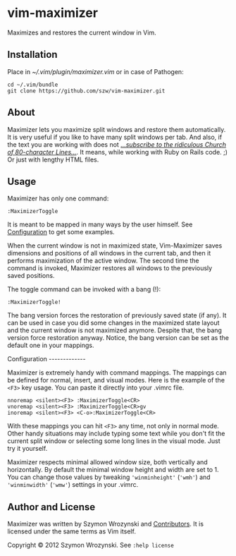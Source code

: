 vim-maximizer
=============

Maximizes and restores the current window in Vim.


Installation
------------

Place in *~/.vim/plugin/maximizer.vim* or in case of Pathogen:

    cd ~/.vim/bundle
    git clone https://github.com/szw/vim-maximizer.git


About
-----

Maximizer lets you maximize split windows and restore them automatically. It is very useful if you
like to have many split windows per tab. And also, if the text you are working with does not
[_...subscribe to the ridiculous Church of 80-character
Lines..._](http://37signals.com/svn/posts/3250-clarity-over-brevity-in-variable-and-method-names).
It means, while working with Ruby on Rails code. ;) Or just with lengthy HTML files.

Usage
-----

Maximizer has only one command:

    :MaximizerToggle

It is meant to be mapped in many ways by the user himself. See [Configuration](#configuration) to
get some examples.

When the current window is not in maximized state, Vim-Maximizer saves dimensions and positions of
all windows in the current tab, and then it performs maximization of the active window. The second
time the command is invoked, Maximizer restores all windows to the previously saved positions.

The toggle command can be invoked with a bang (!):

    :MaximizerToggle!

The bang version forces the restoration of previously saved state (if any). It can be used in case
you did some changes in the maximized state layout and the current window is not maximized anymore.
Despite that, the bang version force restoration anyway. Notice, the bang version can be set as the
default one in your mappings.

<div id="configuration"></div>
Configuration
-------------

Maximizer is extremely handy with command mappings. The mappings can be defined for normal, insert,
and visual modes. Here is the example of the `<F3>` key usage. You can paste it directly into your
.vimrc file.

    nnoremap <silent><F3> :MaximizerToggle<CR>
    vnoremap <silent><F3> :MaximizerToggle<CR>gv
    inoremap <silent><F3> <C-o>:MaximizerToggle<CR>

With these mappings you can hit `<F3>` any time, not only in normal mode. Other handy situations may
include typing some text while you don't fit the current split window or selecting some long lines
in the visual mode. Just try it yourself.

Maximizer respects minimal allowed window size, both vertically and horizontally. By default the
minimal window height and width are set to 1.  You can change those values by tweaking
`'winminheight'` (`'wmh'`) and `'winminwidth'` (`'wmw'`) settings in your .vimrc.


Author and License
------------------

Maximizer was written by Szymon Wrozynski and
[Contributors](https://github.com/szw/vim-maximizer/commits/master). It is licensed under the same
terms as Vim itself.

Copyright &copy; 2012 Szymon Wrozynski. See `:help license`
